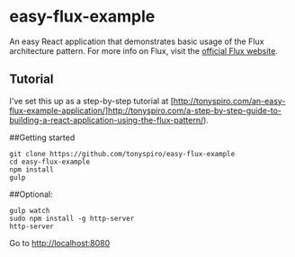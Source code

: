 # easy-flux-example
An easy React application that demonstrates basic usage of the Flux architecture pattern.  For more info on Flux, visit the [official Flux website](https://facebook.github.io/flux/).

## Tutorial
I've set this up as a step-by-step tutorial at [http://tonyspiro.com/an-easy-flux-example-application/]http://tonyspiro.com/a-step-by-step-guide-to-building-a-react-application-using-the-flux-pattern/).

##Getting started
```
git clone https://github.com/tonyspiro/easy-flux-example
cd easy-flux-example
npm install
gulp
```

##Optional:
```
gulp watch
sudo npm install -g http-server
http-server
```

Go to [http://localhost:8080](http://localhost:8080)
